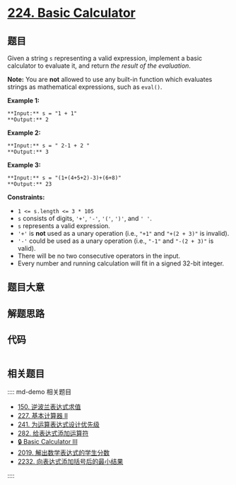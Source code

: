 # [224. Basic Calculator](https://leetcode.com/problems/basic-calculator)

## 题目

Given a string `s` representing a valid expression, implement a basic
calculator to evaluate it, and return _the result of the evaluation_.

**Note:** You are **not** allowed to use any built-in function which evaluates
strings as mathematical expressions, such as `eval()`.



**Example 1:**

    
    
    **Input:** s = "1 + 1"
    **Output:** 2
    

**Example 2:**

    
    
    **Input:** s = " 2-1 + 2 "
    **Output:** 3
    

**Example 3:**

    
    
    **Input:** s = "(1+(4+5+2)-3)+(6+8)"
    **Output:** 23
    



**Constraints:**

  * `1 <= s.length <= 3 * 105`
  * `s` consists of digits, `'+'`, `'-'`, `'('`, `')'`, and `' '`.
  * `s` represents a valid expression.
  * `'+'` is **not** used as a unary operation (i.e., `"+1"` and `"+(2 + 3)"` is invalid).
  * `'-'` could be used as a unary operation (i.e., `"-1"` and `"-(2 + 3)"` is valid).
  * There will be no two consecutive operators in the input.
  * Every number and running calculation will fit in a signed 32-bit integer.


## 题目大意

## 解题思路

## 代码

```javascript

```

## 相关题目

:::: md-demo 相关题目
- [150. 逆波兰表达式求值](https://leetcode.com/problems/evaluate-reverse-polish-notation)
- [227. 基本计算器 II](https://leetcode.com/problems/basic-calculator-ii)
- [241. 为运算表达式设计优先级](https://leetcode.com/problems/different-ways-to-add-parentheses)
- [282. 给表达式添加运算符](https://leetcode.com/problems/expression-add-operators)
- [🔒 Basic Calculator III](https://leetcode.com/problems/basic-calculator-iii)
- [2019. 解出数学表达式的学生分数](https://leetcode.com/problems/the-score-of-students-solving-math-expression)
- [2232. 向表达式添加括号后的最小结果](https://leetcode.com/problems/minimize-result-by-adding-parentheses-to-expression)

::::
